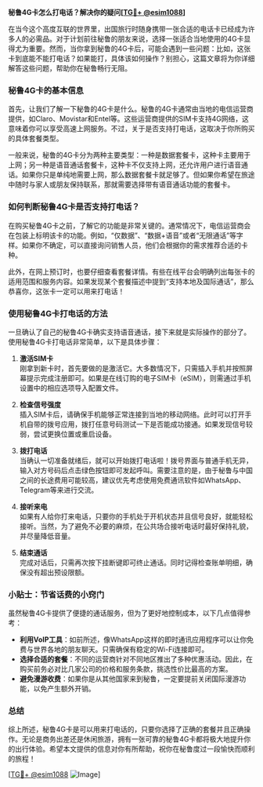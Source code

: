**秘鲁4G卡怎么打电话？解决你的疑问[[TG💪+ @esim1088](https://t.me/s/esim1088)]**

在当今这个高度互联的世界里，出国旅行时随身携带一张合适的电话卡已经成为许多人的必需品。对于计划前往秘鲁的朋友来说，选择一张适合当地使用的4G卡显得尤为重要。然而，当你拿到秘鲁的4G卡后，可能会遇到一些问题：比如，这张卡到底能不能打电话？如果能打，具体该如何操作？别担心，这篇文章将为你详细解答这些问题，帮助你在秘鲁畅行无阻。

### 秘鲁4G卡的基本信息

首先，让我们了解一下秘鲁的4G卡是什么。秘鲁的4G卡通常由当地的电信运营商提供，如Claro、Movistar和Entel等。这些运营商提供的SIM卡支持4G网络，这意味着你可以享受高速上网服务。不过，关于是否支持打电话，这取决于你所购买的具体套餐类型。

一般来说，秘鲁的4G卡分为两种主要类型：一种是数据套餐卡，这种卡主要用于上网；另一种是语音通话套餐卡，这种卡不仅支持上网，还允许用户进行语音通话。如果你只是单纯地需要上网，那么数据套餐卡就足够了。但如果你希望在旅途中随时与家人或朋友保持联系，那就需要选择带有语音通话功能的套餐卡。

### 如何判断秘鲁4G卡是否支持打电话？

在购买秘鲁4G卡之前，了解它的功能是非常关键的。通常情况下，电信运营商会在包装上标明该卡的功能。例如，“仅数据”、“数据+语音”或者“无限通话”等字样。如果你不确定，可以直接询问销售人员，他们会根据你的需求推荐合适的卡种。

此外，在网上预订时，也要仔细查看套餐详情。有些在线平台会明确列出每张卡的适用范围和服务内容。如果发现某个套餐描述中提到“支持本地及国际通话”，那么恭喜你，这张卡一定可以用来打电话！

### 使用秘鲁4G卡打电话的方法

一旦确认了自己的秘鲁4G卡确实支持语音通话，接下来就是实际操作的部分了。使用秘鲁4G卡打电话非常简单，以下是具体步骤：

1. **激活SIM卡**  
   刚拿到新卡时，首先要做的是激活它。大多数情况下，只需插入手机并按照屏幕提示完成注册即可。如果是在线订购的电子SIM卡（eSIM），则需通过手机设置中的相应选项导入配置文件。

2. **检查信号强度**  
   插入SIM卡后，请确保手机能够正常连接到当地的移动网络。此时可以打开手机自带的拨号应用，拨打任意号码测试一下是否能成功接通。如果发现信号较弱，尝试更换位置或重启设备。

3. **拨打电话**  
   当确认一切准备就绪后，就可以开始拨打电话啦！拨号界面与普通手机无异，输入对方号码后点击绿色按钮即可发起呼叫。需要注意的是，由于秘鲁与中国之间的长途费用可能较高，建议优先考虑使用免费通讯软件如WhatsApp、Telegram等来进行交流。

4. **接听来电**  
   如果有人给你打来电话，只要你的手机处于开机状态并且信号良好，就能轻松接听。当然，为了避免不必要的麻烦，在公共场合接听电话时最好保持礼貌，并尽量降低音量。

5. **结束通话**  
   完成对话后，只需再次按下挂断键即可终止通话。同时记得检查账单明细，确保没有超出预设限额。

### 小贴士：节省话费的小窍门

虽然秘鲁4G卡提供了便捷的通话服务，但为了更好地控制成本，以下几点值得参考：

- **利用VoIP工具**：如前所述，像WhatsApp这样的即时通讯应用程序可以让你免费与世界各地的朋友聊天。只需确保有稳定的Wi-Fi连接即可。
- **选择合适的套餐**：不同的运营商针对不同地区推出了多种优惠活动。因此，在购买前务必对比几家公司的价格和服务条款，挑选性价比最高的方案。
- **避免漫游收费**：如果你是从其他国家来到秘鲁，一定要提前关闭国际漫游功能，以免产生额外开销。

### 总结

综上所述，秘鲁4G卡是可以用来打电话的，只要你选择了正确的套餐并且正确操作。无论是商务出差还是休闲旅游，拥有一张可靠的秘鲁4G卡都将极大地提升你的出行体验。希望本文提供的信息对你有所帮助，祝你在秘鲁度过一段愉快而顺利的旅程！

[[TG💪+ @esim1088](https://t.me/s/esim1088) ![Image](https://i.postimg.cc/4NQfJmqS/Snipaste-2025-05-13-00-14-12.png)]